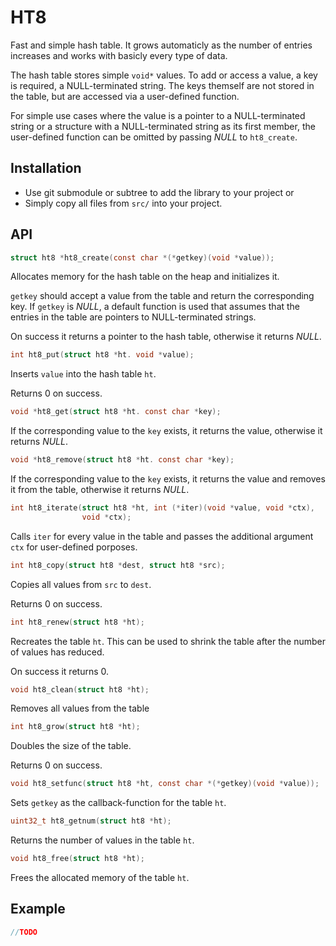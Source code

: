 HT8
===

Fast and simple hash table. It grows automaticly as the number of entries
increases and works with basicly every type of data.

The hash table stores simple `void*` values. To add or access a value, a key is
required, a NULL-terminated string. The keys themself are not stored in the
table, but are accessed via a user-defined function.

For simple use cases where the value is a pointer to a NULL-terminated string
or a structure with a NULL-terminated string as its first member, the
user-defined function can be omitted by passing *NULL* to `ht8_create`.


Installation
------------

* Use git submodule or subtree to add the library to your project
or
* Simply copy all files from `src/` into your project.


API
---

```c
struct ht8 *ht8_create(const char *(*getkey)(void *value));
```

Allocates memory for the hash table on the heap and initializes it.

`getkey` should accept a value from the table and return the corresponding key.
If `getkey` is *NULL*, a default function is used that assumes that the entries
in the table are pointers to NULL-terminated strings.

On success it returns a pointer to the hash table, otherwise it returns *NULL*.


```c
int ht8_put(struct ht8 *ht. void *value);
```

Inserts `value` into the hash table `ht`.

Returns 0 on success.


```c
void *ht8_get(struct ht8 *ht. const char *key);
```

If the corresponding value to the `key` exists, it returns the value, otherwise
it returns *NULL*.


```c
void *ht8_remove(struct ht8 *ht. const char *key);
```

If the corresponding value to the `key` exists, it returns the value and
removes it from the table, otherwise it returns *NULL*.


```c
int ht8_iterate(struct ht8 *ht, int (*iter)(void *value, void *ctx),
                void *ctx);
```

Calls `iter` for every value in the table and passes the additional argument
`ctx` for user-defined porposes.


```c
int ht8_copy(struct ht8 *dest, struct ht8 *src);
```

Copies all values from `src` to `dest`.

Returns 0 on success.


```c
int ht8_renew(struct ht8 *ht);
```

Recreates the table `ht`. This can be used to shrink the table after the number
of values has reduced.

On success it returns 0.


```c
void ht8_clean(struct ht8 *ht);
```

Removes all values from the table


```c
int ht8_grow(struct ht8 *ht);
```

Doubles the size of the table.

Returns 0 on success.


```c
void ht8_setfunc(struct ht8 *ht, const char *(*getkey)(void *value));
```

Sets `getkey` as the callback-function for the table `ht`.


```c
uint32_t ht8_getnum(struct ht8 *ht);
```

Returns the number of values in the table `ht`.


```c
void ht8_free(struct ht8 *ht);
```

Frees the allocated memory of the table `ht`.

Example
-------

```c
//TODO


```
